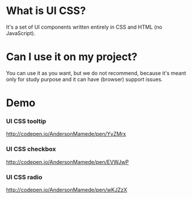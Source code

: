 # What is UI CSS?
It's a set of UI components written entirely in CSS and HTML (no JavaScript).

# Can I use it on my project?
You can use it as you want, but we do not recommend, because it's meant only for study purpose and it can have (browser) support issues.

# Demo
### UI CSS tooltip
http://codepen.io/AndersonMamede/pen/YyZMrx

### UI CSS checkbox
http://codepen.io/AndersonMamede/pen/EVWJwP

### UI CSS radio
http://codepen.io/AndersonMamede/pen/wKJZzX